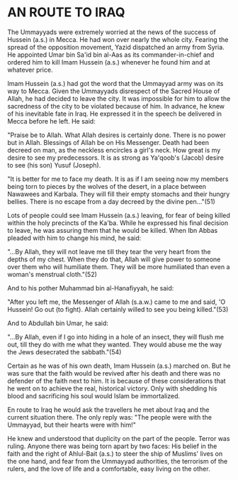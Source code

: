 AN ROUTE TO IRAQ
================

The Ummayyads were extremely worried at the news of the success of
Hussein (a.s.) in Mecca. He had won over nearly the whole city. Fearing
the spread of the opposition movement, Yazid dispatched an army from
Syria. He appointed Umar bin Sa'id bin al-Aas as its commander-in-chief
and ordered him to kill Imam Hussein (a.s.) whenever he found him and at
whatever price.

Imam Hussein (a.s.) had got the word that the Ummayyad army was on its
way to Mecca. Given the Ummayyads disrespect of the Sacred House of
Allah, he had decided to leave the city. It was impossible for him to
allow the sacredness of the city to be violated because of him. In
advance, he knew of his inevitable fate in Iraq. He expressed it in the
speech be delivered in Mecca before he left. He said:

"Praise be to Allah. What Allah desires is certainly done. There is no
power but in Allah. Blessings of Allah be on His Messenger. Death had
been decreed on man, as the neckless encircles a girl's neck. How great
is my desire to see my predecessors. It is as strong as Ya'qoob's
(Jacob) desire to see (his son) Yusuf (Joseph).

"It is better for me to face my death. It is as if I am seeing now my
members being torn to pieces by the wolves of the desert, in a place
between Nawawees and Karbala. They will fill their empty stomachs and
their hungry bellies. There is no escape from a day decreed by the
divine pen..."(51)

Lots of people could see Imam Hussein (a.s.) leaving, for fear of being
killed within the holy precincts of the Ka'ba. While he expressed his
final decision to leave, he was assuring them that he would be killed.
When Ibn Abbas pleaded with him to change his mind, he said:

"...By Allah, they will not leave me till they tear the very heart from
the depths of my chest. When they do that, Allah will give power to
someone over them who will humiliate them. They will be more humiliated
than even a woman's menstrual cloth."(52)

And to his pother Muhammad bin al-Hanafiyyah, he said:

"After you left me, the Messenger of Allah (s.a.w.) came to me and said,
'O Hussein! Go out (to fight). Allah certainly willed to see you being
killed."(53)

And to Abdullah bin Umar, he said:

"...By Allah, even if I go into hiding in a hole of an insect, they will
flush me out, till they do with me what they wanted. They would abuse me
the way the Jews desecrated the sabbath."(54)

Certain as he was of his own death, Imam Hussein (a.s.) marched on. But
he was sure that the faith would be revived after his death and there
was no defender of the faith next to him. It is because of these
considerations that he went on to achieve the real, historical victory.
Only with shedding his blood and sacrificing his soul would Islam be
immortalized.

En route to Iraq he would ask the travellers he met about Iraq and the
current situation there. The only reply was: "The people were with the
Ummayyad, but their hearts were with him!"

He knew and understood that duplicity on the part of the people. Terror
was ruling. Anyone there was being torn apart by two faces: His belief
in the faith and the right of Ahlul-Bait (a.s.) to steer the ship of
Muslims' lives on the one hand, and fear from the Ummayyad authorities,
the terrorism of the rulers, and the love of life and a comfortable,
easy living on the other.



